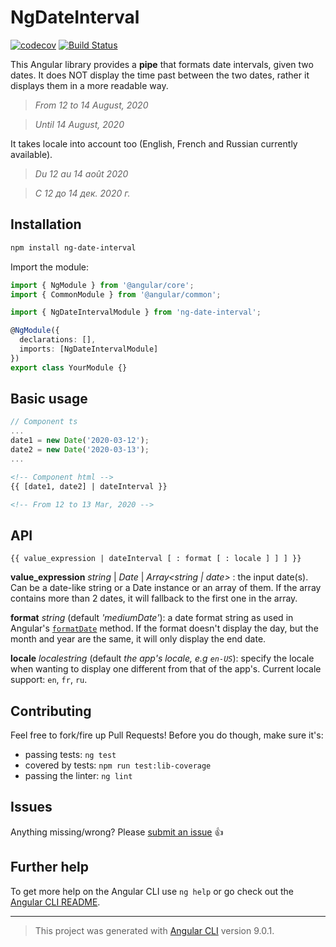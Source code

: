 # NgDateInterval

[![codecov](https://codecov.io/gh/lamabiker/ng-i18n-date-interval/branch/master/graph/badge.svg)](https://codecov.io/gh/lamabiker/ng-i18n-date-interval)
[![Build Status](https://travis-ci.org/lamabiker/ng-date-interval.svg?branch=master)](https://travis-ci.org/lamabiker/ng-date-interval)

This Angular library provides a **pipe** that formats date intervals, given two dates. It does NOT display the time past between the two dates, rather it displays them in a more readable way.

> _From 12 to 14 August, 2020_

> _Until 14 August, 2020_

It takes locale into account too (English, French and Russian currently available).

> _Du 12 au 14 août 2020_

> _С 12 до 14 дек. 2020 г._

## Installation

```sh
npm install ng-date-interval
```

Import the module:

```ts
import { NgModule } from '@angular/core';
import { CommonModule } from '@angular/common';

import { NgDateIntervalModule } from 'ng-date-interval';

@NgModule({
  declarations: [],
  imports: [NgDateIntervalModule]
})
export class YourModule {}
```

## Basic usage

```ts
// Component ts
...
date1 = new Date('2020-03-12');
date2 = new Date('2020-03-13');
...
```

```html
<!-- Component html -->
{{ [date1, date2] | dateInterval }}

<!-- From 12 to 13 Mar, 2020 -->
```

## API

```
{{ value_expression | dateInterval [ : format [ : locale ] ] ] }}
```

**value_expression** _string_ | _Date_ | _Array<string | date>_ : the input date(s). Can be a date-like string or a Date instance or an array of them. If the array contains more than 2 dates, it will fallback to the first one in the array.

**format** _string_ (default _'mediumDate'_): a date format string as used in Angular's [`formatDate`](https://angular.io/api/common/DatePipe#pre-defined-format-options) method. If the format doesn't display the day, but the month and year are the same, it will only display the end date.

**locale** _localestring_ (default _the app's locale, e.g `en-US`_): specify the locale when wanting to display one different from that of the app's. Current locale support: `en`, `fr`, `ru`.

## Contributing

Feel free to fork/fire up Pull Requests! Before you do though, make sure it's:

- passing tests: `ng test`
- covered by tests: `npm run test:lib-coverage`
- passing the linter: `ng lint`

## Issues

Anything missing/wrong? Please [submit an issue](https://github.com/lamabiker/ng-date-interval/issues) 👍

## Further help

To get more help on the Angular CLI use `ng help` or go check out the [Angular CLI README](https://github.com/angular/angular-cli/blob/master/README.md).

---

> This project was generated with [Angular CLI](https://github.com/angular/angular-cli) version 9.0.1.
